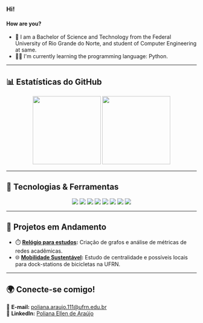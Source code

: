 ### Hi!
#### How are you?

- 📖 I am a Bachelor of Science and Technology from the Federal University of Rio Grande do Norte, and student of Computer Engineering at same.
- 👩‍💻 I'm currently learning the programming language: Python.

---

## 📊 Estatísticas do GitHub

<div align="center">
  <img height="180em" src="https://github-readme-stats.vercel.app/api?username=polianaraujo&show_icons=true&theme=tokyonight" />
  <img height="180em" src="https://github-readme-stats.vercel.app/api/top-langs/?username=polianaraujo&layout=compact&theme=tokyonight" />
</div>

---

## 🌟 Tecnologias & Ferramentas

<div align="center">
  <img src="https://img.shields.io/badge/-Python-3776AB?style=flat-square&logo=python&logoColor=white" />
  <img src="https://img.shields.io/badge/-Pandas-150458?style=flat-square&logo=pandas&logoColor=white" />
  <img src="https://img.shields.io/badge/-NumPy-013243?style=flat-square&logo=numpy&logoColor=white" />
  <img src="https://img.shields.io/badge/-Machine%20Learning-FF6F61?style=flat-square&logo=tensorflow&logoColor=white" />
  <img src="https://img.shields.io/badge/-Big%20Data-00C7B7?style=flat-square&logo=apache-spark&logoColor=white" />
  <img src="https://img.shields.io/badge/-Matplotlib-11557C?style=flat-square&logo=plotly&logoColor=white" />
  <img src="https://img.shields.io/badge/-Git-F05032?style=flat-square&logo=git&logoColor=white" />
  <img src="https://img.shields.io/badge/-VS%20Code-007ACC?style=flat-square&logo=visual-studio-code&logoColor=white" />
</div>

---

## 🚧 Projetos em Andamento

- ⏱️ **[Relógio para estudos](https://github.com/polianaraujo/clocktime):** Criação de grafos e análise de métricas de redes acadêmicas.  
- 🌐 **[Mobilidade Sustentável](https://github.com/polianaraujo/aed2/tree/main/U1T5_2):** Estudo de centralidade e possíveis locais para dock-stations de bicicletas na UFRN.

---

## 🌍 Conecte-se comigo!

💌 **E-mail:** [poliana.araujo.111@ufrn.edu.br](mailto:poliana.araujo.111@ufrn.edu.br)  
🔗 **LinkedIn:** [Poliana Ellen de Araújo](https://www.linkedin.com/in/polianaraujo/)  
